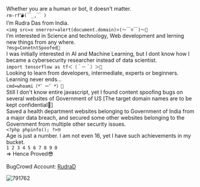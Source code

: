 Whether you are a human or bot, it doesn't matter.<br>
`rm-rf💣(￣_,￣ )`<br>
I’m Rudra Das from India.<br>
`<img src=x onerror=alert(document.domain)>(～￣▽￣)～🙂`<br>
I’m interested in Science and technology, Web development and lerning new things from any where.<br>
`?msg=ConetntSpoofed📝`<br>
I was initially interested in AI and Machine Learning, but I dont know how I became a cybersecurity researcher instead of data scientist.<br>
`import tensorflow as tf＜（＾－＾）＞🤔`<br>
Looking to learn from developers, intermediate, experts or beginners. Learning never ends...<br>
`cmd=whoami（*゜ー゜*）🧐`<br>
Still I don't know entire javascript, yet I found content spoofing bugs on several websites of Government of US [The target domain names are to be kept confidential🤫]<br>
Saved a health department websites belonging to Government of India from a major data breach, and secured some other websites belonging to the Government from multiple other security issues.<br>
`<?php phpinfo(); ?>🤓`<br>
Age is just a number. I am not even 16, yet I have such achievements in my bucket.<br>
`1 2 3 4 5 6 7 8 9 0`<br>
=> Hence Proved😎<br>
<br>
BugCrowd Account: <a href="https://bugcrowd.com/RudraD">RudraD</a><br>

![791762](https://media.licdn.com/dms/image/C4E22AQE-ccTz_-kB9Q/feedshare-shrink_800/0/1629313666431?e=2147483647&v=beta&t=2KqGVADwNvRzK0p5jGpAfDbJ86gt_G1dhGl-4fu7xjc)

<br>

<!---
Rudraksha-Das/Rudraksha-Das is a ✨ special ✨ repository because its `README.md` (this file) appears on your GitHub profile.
You can click the Preview link to take a look at your changes.
--->
